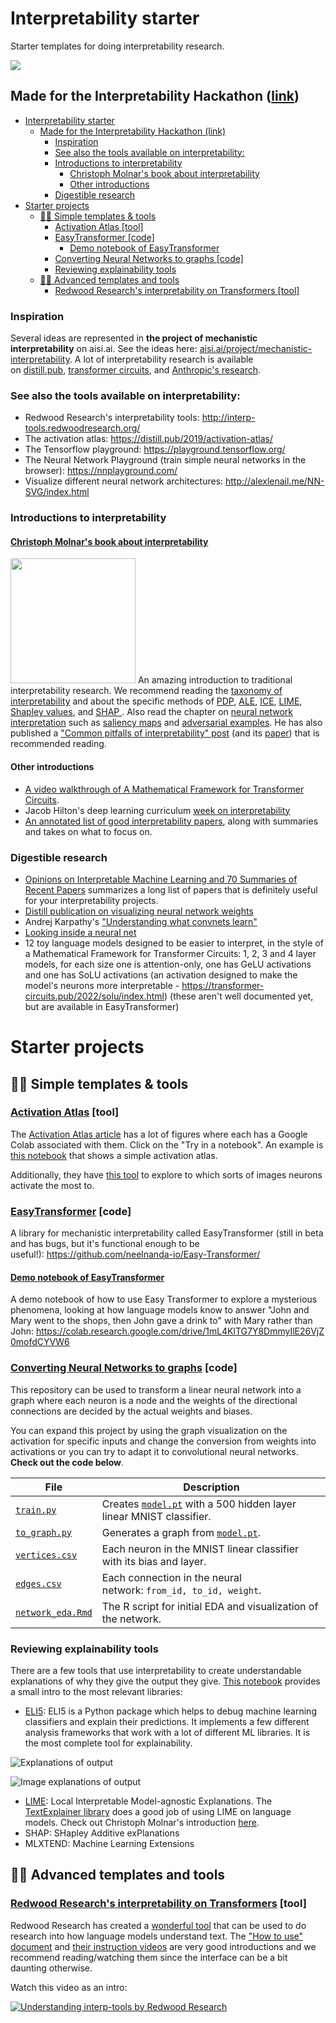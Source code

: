 # Interpretability starter

Starter templates for doing interpretability research.

![](https://uploads-ssl.webflow.com/634e78132252d2b0203a9ac8/635662f4e41031331b88038e_2_interpretability_teaser.png)

## Made for the Interpretability Hackathon ([link](https://itch.io/jam/interpretability))

- [Interpretability starter](#interpretability-starter)
  - [Made for the Interpretability Hackathon (link)](#made-for-the-interpretability-hackathon-link)
    - [Inspiration](#inspiration)
    - [See also the tools available on interpretability:](#see-also-the-tools-available-on-interpretability)
    - [Introductions to interpretability](#introductions-to-interpretability)
      - [Christoph Molnar's book about interpretability](#christoph-molnars-book-about-interpretability)
      - [Other introductions](#other-introductions)
    - [Digestible research](#digestible-research)
- [Starter projects](#starter-projects)
  - [🙋‍♀️ Simple templates & tools](#️-simple-templates--tools)
    - [Activation Atlas [tool]](#activation-atlas-tool)
    - [EasyTransformer [code]](#easytransformer-code)
      - [Demo notebook of EasyTransformer](#demo-notebook-of-easytransformer)
    - [Converting Neural Networks to graphs [code]](#converting-neural-networks-to-graphs-code)
    - [Reviewing explainability tools](#reviewing-explainability-tools)
  - [👩‍🔬 Advanced templates and tools](#-advanced-templates-and-tools)
    - [Redwood Research's interpretability on Transformers [tool]](#redwood-researchs-interpretability-on-transformers-tool)

### Inspiration

Several ideas are represented in **the project of mechanistic interpretability** on aisi.ai. See the ideas here: [aisi.ai/project/mechanistic-interpretability](https://aisafetyideas.com/project/mechanistic-interpretability). A lot of interpretability research is available on [distill.pub](https://distill.pub/), [transformer circuits](https://transformer-circuits.pub/), and [Anthropic's research](https://www.anthropic.com/research).

### See also the tools available on interpretability:

- Redwood Research's interpretability tools: <http://interp-tools.redwoodresearch.org/>
- The activation atlas: <https://distill.pub/2019/activation-atlas/>
- The Tensorflow playground: <https://playground.tensorflow.org/>
- The Neural Network Playground (train simple neural networks in the browser): <https://nnplayground.com/>
- Visualize different neural network architectures: <http://alexlenail.me/NN-SVG/index.html>

### Introductions to interpretability

#### [Christoph Molnar's book about interpretability](https://christophm.github.io/interpretable-ml-book)

[<img src="https://christophm.github.io/interpretable-ml-book/images/cutout.png" width="200px">](https://christophm.github.io/interpretable-ml-book/)
An amazing introduction to traditional interpretability research. We recommend reading the [taxonomy of interpretability](https://christophm.github.io/interpretable-ml-book/taxonomy-of-interpretability-methods.html) and about the specific methods of [PDP](https://christophm.github.io/interpretable-ml-book/pdp.html), [ALE](https://christophm.github.io/interpretable-ml-book/ale.html), [ICE](https://christophm.github.io/interpretable-ml-book/ice.html), [LIME](https://christophm.github.io/interpretable-ml-book/lime.html), [Shapley values](https://christophm.github.io/interpretable-ml-book/shapley.html), and [SHAP ](https://christophm.github.io/interpretable-ml-book/shap.html). Also read the chapter on [neural network interpretation](https://christophm.github.io/interpretable-ml-book/neural-networks.html) such as [saliency maps](https://christophm.github.io/interpretable-ml-book/pixel-attribution.html) and [adversarial examples](https://christophm.github.io/interpretable-ml-book/adversarial.html). He has also published a ["Common pitfalls of interpretability" post](https://mindfulmodeler.substack.com/p/8-pitfalls-to-avoid-when-interpreting) (and its [paper](https://arxiv.org/pdf/2007.04131.pdf)) that is recommended reading.

#### Other introductions

- [A video walkthrough of A Mathematical Framework for Transformer Circuits](https://www.youtube.com/watch?v=KV5gbOmHbjU).
- Jacob Hilton's deep learning curriculum [week on interpretability](https://github.com/jacobhilton/deep_learning_curriculum/blob/master/8-Interpretability.md)
- [An annotated list of good interpretability papers](https://www.neelnanda.io/mechanistic-interpretability/favourite-papers), along with summaries and takes on what to focus on.

### Digestible research

- [Opinions on Interpretable Machine Learning and 70 Summaries of Recent Papers](https://www.alignmentforum.org/posts/GEPX7jgLMB8vR2qaK/opinions-on-interpretable-machine-learning-and-70-summaries) summarizes a long list of papers that is definitely useful for your interpretability projects.
- [Distill publication on visualizing neural network weights](https://distill.pub/2020/circuits/visualizing-weights/)
- Andrej Karpathy's ["Understanding what convnets learn"](https://cs231n.github.io/understanding-cnn/)
- [Looking inside a neural net](https://ml4a.github.io/ml4a/looking_inside_neural_nets/)
- 12 toy language models designed to be easier to interpret, in the style of a Mathematical Framework for Transformer Circuits: 1, 2, 3 and 4 layer models, for each size one is attention-only, one has GeLU activations and one has SoLU activations (an activation designed to make the model's neurons more interpretable - <https://transformer-circuits.pub/2022/solu/index.html>) (these aren't well documented yet, but are available in EasyTransformer)

# Starter projects

## 🙋‍♀️ Simple templates & tools

### [Activation Atlas](https://distill.pub/2019/activation-atlas/) [tool]

The [Activation Atlas article](https://distill.pub/2019/activation-atlas/) has a lot of figures where each has a Google Colab associated with them. Click on the "Try in a notebook". An example is [this notebook](https://colab.research.google.com/github/tensorflow/lucid/blob/master/notebooks/activation-atlas/activation-atlas-simple.ipynb) that shows a simple activation atlas.

Additionally, they have [this tool](https://distill.pub/2019/activation-atlas/app.html) to explore to which sorts of images neurons activate the most to.

### [EasyTransformer](https://github.com/neelnanda-io/Easy-Transformer/) [code]

A library for mechanistic interpretability called EasyTransformer (still in beta and has bugs, but it's functional enough to be useful!): <https://github.com/neelnanda-io/Easy-Transformer/>

#### [Demo notebook of EasyTransformer](https://colab.research.google.com/drive/1mL4KlTG7Y8DmmyIlE26VjZ0mofdCYVW6)

A demo notebook of how to use Easy Transformer to explore a mysterious phenomena, looking at how language models know to answer "John and Mary went to the shops, then John gave a drink to" with Mary rather than John: <https://colab.research.google.com/drive/1mL4KlTG7Y8DmmyIlE26VjZ0mofdCYVW6>

### [Converting Neural Networks to graphs](https://github.com/apartresearch/interpretability/tree/main/graphs) [code]

This repository can be used to transform a linear neural network into a graph where each neuron is a node and the weights of the directional connections are decided by the actual weights and biases.

You can expand this project by using the graph visualization on the activation for specific inputs and change the conversion from weights into activations or you can try to adapt it to convolutional neural networks. **Check out the code below**.

| File                                                                                                    | Description                                                                                                                                                   |
| ------------------------------------------------------------------------------------------------------- | ------------------------------------------------------------------------------------------------------------------------------------------------------------- |
| [`train.py`](https://github.com/apartresearch/interpretability/blob/main/graphs/model_init/train.py)    | Creates [`model.pt`](https://github.com/apartresearch/interpretability/blob/main/graphs/model_init/model.pt) with a 500 hidden layer linear MNIST classifier. |
| [`to_graph.py`](https://github.com/apartresearch/interpretability/blob/main/graphs/to_graph.py)         | Generates a graph from [`model.pt`](https://github.com/apartresearch/interpretability/blob/main/graphs/model_init/model.pt).                                  |
| [`vertices.csv`](https://github.com/apartresearch/interpretability/blob/main/graphs/data/vertices.csv)  | Each neuron in the MNIST linear classifier with its bias and layer.                                                                                           |
| [`edges.csv`](https://github.com/apartresearch/interpretability/blob/main/graphs/data/edges.csv)        | Each connection in the neural network: `from_id, to_id, weight`.                                                                                              |
| [`network_eda.Rmd`](https://github.com/apartresearch/interpretability/blob/main/graphs/network_eda.Rmd) | The R script for initial EDA and visualization of the network.                                                                                                |

### Reviewing explainability tools

There are a few tools that use interpretability to create understandable explanations of why they give the output they give. [This notebook](https://colab.research.google.com/drive/1_OfQuqEZsd6fC_cLGu43S58eUo_bIAmB?usp=sharing) provides a small intro to the most relevant libraries:

- [ELI5](https://pypi.org/project/eli5/): ELI5 is a Python package which helps to debug machine learning classifiers and explain their predictions. It implements a few different analysis frameworks that work with a lot of different ML libraries. It is the most complete tool for explainability.

![Explanations of output](https://warehouse-camo.ingress.cmh1.psfhosted.org/657108d350a6db09fede2cf5d02ff2c6eb2ac6d7/68747470733a2f2f7261772e67697468756275736572636f6e74656e742e636f6d2f5465616d48472d4d656d65782f656c69352f6d61737465722f646f63732f736f757263652f7374617469632f776f72642d686967686c696768742e706e67)

![Image explanations of output](https://warehouse-camo.ingress.cmh1.psfhosted.org/3223146dc3811a97ebe287fda4e910ffb61ff263/68747470733a2f2f7261772e67697468756275736572636f6e74656e742e636f6d2f5465616d48472d4d656d65782f656c69352f6d61737465722f646f63732f736f757263652f7374617469632f6772616463616d2d636174646f672e706e67)

- [LIME](https://christophm.github.io/interpretable-ml-book/lime.html): Local Interpretable Model-agnostic Explanations. The [TextExplainer library](https://eli5.readthedocs.io/en/latest/tutorials/black-box-text-classifiers.html) does a good job of using LIME on language models. Check out Christoph Molnar's introduction [here](https://christophm.github.io/interpretable-ml-book/lime.html).
- SHAP: SHapley Additive exPlanations
- MLXTEND: Machine Learning Extensions

## 👩‍🔬 Advanced templates and tools

### [Redwood Research's interpretability on Transformers](http://interp-tools.redwoodresearch.org/) [tool]

Redwood Research has created a [wonderful tool](http://interp-tools.redwoodresearch.org/) that can be used to do research into how language models understand text. The ["How to use" document](https://docs.google.com/document/d/1ECwTXrgTqgiMN24L7IantJTaFpyJM2LxXXGq50meFKc/edit) and [their instruction videos](https://www.youtube.com/channel/UCwvzObS_ayucGlYIJCyagdA) are very good introductions and we recommend reading/watching them since the interface can be a bit daunting otherwise.

Watch this video as an intro:

[![Understanding interp-tools by Redwood Research](https://img.youtube.com/vi/zH8YBqdIB-w/0.jpg)](https://www.youtube.com/watch?v=zH8YBqdIB-w)
